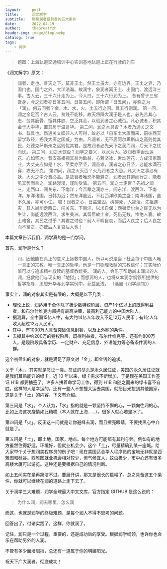 ```yaml
---
layout:     post
title:      润文解字
subtitle:   聊聊润者要具备的五大条件
date:       2022-04-19
author:     theGreatYzh
header-img: image/8top.webp
catalog: true
tags:
    - 润学
---
```


> 题图：上海轨道交通培训中心实训基地轨道上正在行驶的列车

《润文解字》原文：

> 润者，走也。普天之下，莫非王土。然王土虽大，亦有边界。王土之界，乃国门也。国门之外，大洋浩瀚。故润字，象润者离王土、出国门、渡远洋三事。古人云，三十六计走为上。今人曰，三十六行润为上。
> 昔有曾子三省吾身，今之润者亦日答五问。日答五问，即所谓「日五问」，亦称之为「润」。何五问者？金、木、水、火、土五行之问。具五行则润。
> 第一问，润之金足否？古人云，贫贱不能移。故天将降大润于是人也，必先苦其心志、劳其筋骨、饿其体肤、空乏其金，以验润者之心诚否。凡心诚者，积其金于大中华，置其房于温哥华。
> 第二问，润之木具否？木者乃通关之文书、载具也。然通关文牒非人人可得，故必以「自东土大唐而来，前往西天留学取经，扬我大唐之国威」为由。凡润者，无不居阿尔卑斯山之高则忧其民，处德克萨斯州之远则忧其君。是故润者必先天下之润而润，后天下之忧而忧。
> 第三问，润之水饮否？润学之要义，以水为大。欲润者需舌灿莲花、心如坚冰。昔汉高祖视其翁为敌翁，心若坚冰，舌灿莲花，方成汉家霸业，大丈夫应如是！水，至柔亦至坚，润虽难，润者之心日坚，必能水滴石穿，攻无不克。
> 第四问，润之火灭否？火乃润者之大忌。凡大火之事必有妖，大火之中介费必高。是故智者唯恐不能避之，润者反其道而行之，能者见其势而乘之。润路漫漫，谨防受骗。
> 第五问，润之土定否？先祖之润三，走西口、闯关东、下南洋；今吾辈之润亦三，闯东洋、渡西洋、下南洋。东洋诸国，日韩为近；然东洋虽近，不若西洋欧美之盛；南洋诸国，虽不久居，亦可小住。
> 噫！润者之心，日益坚固。树挪死，人挪活。先祖遇灾，其人尚能走西口、闯关东、下南洋，以求自保；西夷爱尔兰之民无以为生计，尚能远渡西洋，求生美洲。其留居故土者，死伤无数，惨绝人寰。故土难舍，其民之过乎？其君之过也！前人不睱自哀，而后人哀之；后人哀之而不鉴之，亦使后人复哀后人也！

本篇文章告诉我们，润学真的是一门学问。

首先，润学是什么？

> 润，因他能在真正的意义上拯救中国人，所以可说是当下社会每个中国人唯一真正的宗教，唯一真正的哲学。他是一门物理救赎的宗教信仰；其实际价值可以与追求精神救赎的基督教媲美。
> 润的人，会乐于帮助尚未润出的人润，拯救他们与现实的「地狱」；而想润的人，也将从本润学纲领所提供的哲学指导，思想升华与润学实例中，获益匪浅。
> （选自《润学纲领》）

事实上，润的对象其实是有限的，大概是以下几类：

-   理论上说，润适用于全体除了极少数特权阶层，资产1个亿以上的既得利益者，和布尔什维克内部拥有最高决策，最高利己能力的中国大陆人。
-   据测算，全中国15亿人中，有大约14亿人年收入不足12万人民币；有1亿人年收入超过12万人民币。
-   其中，有1000万人具备突破信息封锁，以及上外网的条件。
-   去掉其中约200万的特权阶层，既得利益者，布尔什维克等，还有约800万人，是现阶段具备学历、一定财产、充足信息、外语能力等必备条件润的人群。

这个初筛出的对象，就是满足了原文对「金」，即金钱的追求。

关于「木」，其实就是签证一类。签证的尽头是永久居住证，美国的永久居住证就是我们耳熟能详的绿卡。近 10 年以来，绿卡需求不断增加，于是现在美国工作签证 H1B 都要抽签了。许多人拼着命学习工作，得到 H1B 和随之而来的绿卡喜不自胜。这样的人是幸运的。还有一些人不想撞大运去美国，就把目光投到其他国家，这是关于「土」的内容，下文有介绍。

第三问是「水」。个人认为，「水」指的就是一颗坚持不懈的心，一颗向往润的心。比如上海这次疫情如此糟糕（本人就在上海……），很多人就心若坚冰了。

第四问是「火」。反正这一问就是让你避峰去润，而且擦亮眼睛，不要找黑心中介就是了。

第五问是「土」，即土地，国家，地点。每个地方可能都有其利与弊。例如有的地方虽然住得舒适，环境好，但就业机会少。这个「土」，尽量精确到某一座城。给大家举个关于想润美程序员的例子吧：现在美国适合华人程序员的宝地无非就是西雅图和硅谷。西雅图就业机会相对较少，但气候宜人，蚊虫极少，市中心还有很多高楼大厦可以游览。这种还是要根据自己的情况判断。

如上五问实在是再简洁不过。要展开讲，那又是很长的篇幅了。总之具备这五个条件，你就可以继续在润的道路上走下去了。

关于润学三大难题，润学全球最大中文文库，官方指定 GITHUB 是这么说的：

> 为什么润，润去哪里，怎么润

而这，也就是润学的终极难题，是每个润人不得不思考的问题。

回答出了，付诸实践了，这样，你就润了。

记住，润只是一个过程，重要的，还是成功后的享受。根据润学纲领，也许你也会乐在帮助另外的人润。

不管有多少面墙阻挡，总还有一道属于你的明媚阳光。

祝天下广大润者，彻底成功！